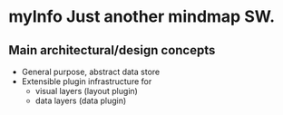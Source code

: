 # **myInfo** Just another mindmap SW.

## Main architectural/design concepts
* General purpose, abstract data store
* Extensible plugin infrastructure for
	* visual layers (layout plugin)
	* data layers (data plugin)
